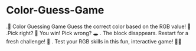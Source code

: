 # Color-Guess-Game
.🎨 Color Guessing Game Guess the correct color based on the RGB value! 🎯  
.Pick right? 🎉 You win! Pick wrong? 🕳️ 
. The block disappears. Restart for a fresh challenge! 🔄
. Test your RGB skills in this fun, interactive game! 🕵️‍♀️
